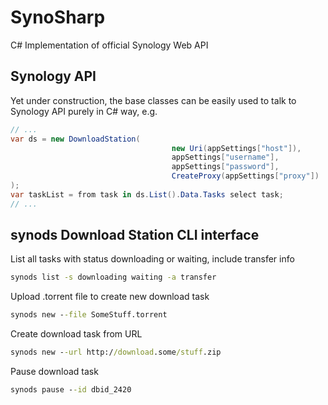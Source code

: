 SynoSharp
=========

C# Implementation of official Synology Web API

Synology API
---------

Yet under construction, the base classes can be easily used to talk to Synology API purely in C# way, e.g.

```csharp
// ...
var ds = new DownloadStation(
									new Uri(appSettings["host"]),
									appSettings["username"],
									appSettings["password"],
									CreateProxy(appSettings["proxy"])
);
var taskList = from task in ds.List().Data.Tasks select task;
// ...
```

synods Download Station CLI interface
---------

List all tasks with status downloading or waiting, include transfer info
```bat
synods list -s downloading waiting -a transfer
```
Upload .torrent file to create new download task
```bat
synods new --file SomeStuff.torrent
```

Create download task from URL
```bat
synods new --url http://download.some/stuff.zip
```
Pause download task
```bat
synods pause --id dbid_2420
```

